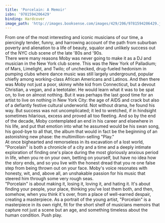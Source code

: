 ```yaml
---
title: 'Porcelain: A Memoir'
isbn: '9781594206429'
binding: Hardcover
image_path: 'http://images.booksense.com/images/429/206/9781594206429.jpg'
---
```



From one of the most interesting and iconic musicians of our time, a piercingly tender, funny, and harrowing account of the path from suburban poverty and alienation to a life of beauty, squalor and unlikely success out of the NYC club scene of the late '80s and '90s.&nbsp;
<br>There were many reasons Moby was never going to make it as a DJ and musician in the New York club scene. This was the New York of Palladium; of Mars, Limelight, and Twilo; of unchecked, drug-fueled hedonism in pumping clubs where dance music was still largely underground, popular chiefly among working-class African Americans and Latinos. And then there was Moby not just a poor, skinny white kid from Connecticut, but a devout Christian, a vegan, and a teetotaler. He would learn what it was to be spat on, to live on almost nothing. But it was perhaps the last good time for an artist to live on nothing in New York City: the age of AIDS and crack but also of a defiantly festive cultural underworld. Not without drama, he found his way. But success was not uncomplicated; it led to wretched, if in hindsight sometimes hilarious, excess and proved all too fleeting. And so by the end of the decade, Moby contemplated an end in his career and elsewhere in his life, and put that emotion into what he assumed would be his swan song, his good-bye to all that, the album that would in fact be the beginning of an astonishing new phase: the multimillion-selling "Play."&nbsp;
<br>At once bighearted and remorseless in its excavation of a lost world, "Porcelain" is both a chronicle of a city and a time and a deeply intimate exploration of finding one's place during the most gloriously anxious period in life, when you re on your own, betting on yourself, but have no idea how the story ends, and so you live with the honest dread that you re one false step from being thrown out on your face. Moby's voice resonates with honesty, wit, and, above all, an unshakable passion for his music that steered him through some very rough seas.&nbsp;
<br>"Porcelain" is about making it, losing it, loving it, and hating it. It's about finding your people, your place, thinking you've lost them both, and then, somehow, when you think it's over, from a place of well-earned despair, creating a masterpiece. As a portrait of the young artist, "Porcelain" is a masterpiece in its own right, fit for the short shelf of musicians memoirs that capture not just a scene but an age, and something timeless about the human condition. Push play.&nbsp;